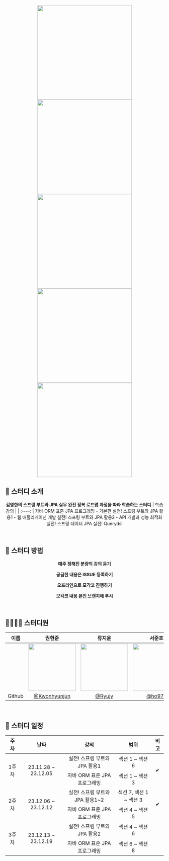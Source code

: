 <p align="center">
  <br>
  <img src="https://cdn.inflearn.com/public/courses/324109/course_cover/161476f8-f0b7-4b04-b293-ce648c2ea445/kyh_jsp.png" alt='' width='300px'>
  <img src="https://cdn.inflearn.com/public/courses/324119/course_cover/07c45106-3cfa-4dd6-93ed-a6449591831c/%E1%84%80%E1%85%B3%E1%84%85%E1%85%AE%E1%86%B8%205%20%E1%84%87%E1%85%A9%E1%86%A8%E1%84%89%E1%85%A1%204.png" alt='' width='300px'>
  <img src="https://cdn.inflearn.com/public/courses/324214/course_cover/8ce5e6b5-6b31-4659-a0cd-eec20efc13f4/kyh_JPA_Spring2.png" alt='' width='300px'>
  <img src="https://cdn.inflearn.com/public/courses/324474/course_cover/58c8632c-7a6e-4c76-9893-d7fffa32faf2/kyh_JPA_Spring2%20%E1%84%87%E1%85%A9%E1%86%A8%E1%84%89%E1%85%A1%206.png" alt='' width='300px'>
  <img src="https://cdn.inflearn.com/public/courses/324476/course_cover/c712dd1a-80e3-413f-93af-ca89bddd6fe9/kyh_DSL2.png" alt='' width='300px'>
  <br>
</p>

## 🎉 스터디 소개

<div align="center">
  
**김영한의 스프링 부트와 JPA 실무 완전 정복 로드맵 과정을 따라 학습하는 스터디**
| 학습 강의 | 
| :----: |
자바 ORM 표준 JPA 프로그래밍 - 기본편
실전! 스프링 부트와 JPA 활용1 - 웹 애플리케이션 개발
실전! 스프링 부트와 JPA 활용2 - API 개발과 성능 최적화
실전! 스프링 데이터 JPA
실전! Querydsl

</div>
<br/>

## 🚩 스터디 방법

<div align="center">

**매주 정해진 분량의 강의 듣기**

**궁금한 내용은 ISSUE 등록하기**

**오프라인으로 모각코 진행하기**

**모각코 내용 본인 브랜치에 푸시**
  
</div>
<br/>

## 👨‍👩‍👧‍👦 스터디원

<div align="center">
  
| 이름 |  권현준  | 류지윤 | 서준호 | 신영한 | 윤희원 |
| :--: | :-----: | :----: | :----: | :----: | :----: |
|  | <img src="https://avatars.githubusercontent.com/u/119548924?v=4" width="150"/> | <img src="https://avatars.githubusercontent.com/u/63836145?v=4" width="150"/> | <img src="https://avatars.githubusercontent.com/u/140311409?v=4" width="150"/> |<img src="https://avatars.githubusercontent.com/u/83218200?v=4" width="150"/> | <img src="https://avatars.githubusercontent.com/u/59885440?v=4" width="150"/>
| Github | [@Kwonhyunjun](https://github.com/Kwonhyunjun) | [@Ryujy](https://github.com/Ryujy) | [@ho97s](https://github.com/ho97s)| [@syhan7516](https://github.com/syhan7516)| [@HeewonYoun](https://github.com/HeewonYoun)|

</div>
<br/>

## 📆 스터디 일정

<div align="center">
  
<table>
  <thead>
    <tr>
      <th>주차</th>
      <th>날짜</th>
      <th>강의</th>
      <th>범위</th>
      <th>비고</th>
    </tr>
  </thead>
  <tbody align="center">
    <tr>
      <td rowspan="2">1주차</td>
      <td rowspan="2">23.11.28 ~ 23.12.05</td>
      <td>실전! 스프링 부트와 JPA 활용1</td>
      <td>섹션 1 ~ 섹션 6</td>
      <td rowspan="2">✔</td>
    </tr>
    <tr>
      <td align="center">자바 ORM 표준 JPA 프로그래밍</td>
      <td>섹션 1 ~ 섹션 3</td>
    </tr>
    <tr>
      <td rowspan="2">2주차</td>
      <td rowspan="2">23.12.06 ~ 23.12.12</td>
      <td>실전! 스프링 부트와 JPA 활용1~2</td>
      <td>섹션 7, 섹션 1 ~ 섹션 3</td>
      <td rowspan="2">✔</td>
    </tr>
    <tr>
      <td align="center">자바 ORM 표준 JPA 프로그래밍</td>
      <td>섹션 4 ~ 섹션 5</td>
    </tr>
    <tr>
      <td rowspan="2">3주차</td>
      <td rowspan="2">23.12.13 ~ 23.12.19</td>
      <td>실전! 스프링 부트와 JPA 활용2</td>
      <td>섹션 4 ~ 섹션 6</td>
      <td rowspan="2"></td>
    </tr>
    <tr>
      <td align="center">자바 ORM 표준 JPA 프로그래밍</td>
      <td>섹션 6 ~ 섹션 8</td>
    </tr>
  </tbody>
</table>

</div>
<br/>
